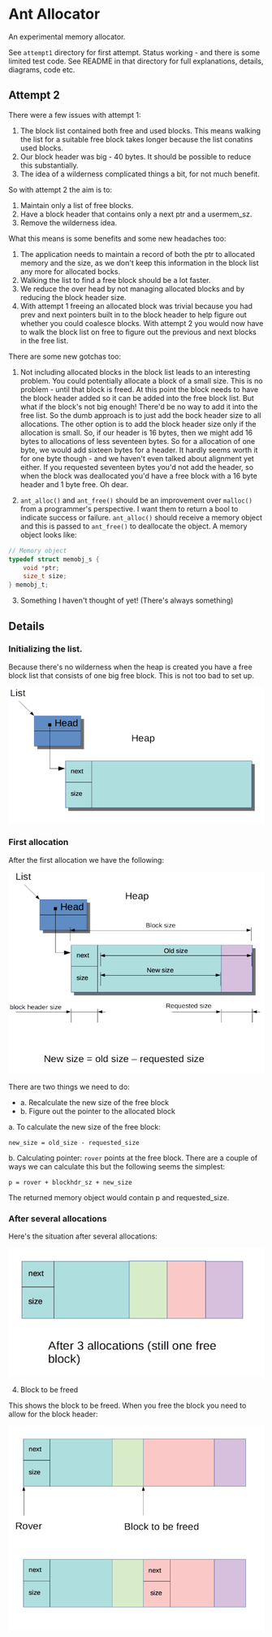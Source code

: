 # Ant Allocator

An experimental memory allocator.

See `attempt1` directory for first attempt. Status working - and there
is some limited test code. See README in that directory for full
explanations, details, diagrams, code etc.

## Attempt 2

There were a few issues with attempt 1:

1. The block list contained both free and used blocks. This means walking the list
   for a suitable free block takes longer because the list conatins used blocks.
2. Our block header was big - 40 bytes. It should be possible to reduce this substantially. 
3. The idea of a wilderness complicated things a bit, for not much benefit.

So with attempt 2 the aim is to:

1. Maintain only a list of free blocks.
2. Have a block header that contains only a next ptr and a usermem_sz.
3. Remove the wilderness idea.

What this means is some benefits and some new headaches too:

1. The application needs to maintain a record of both the ptr to
   allocated memory and the size, as we don't keep this information in
   the block list any more for allocated bocks.
2. Walking the list to find a free block should be a lot faster.
3. We reduce the over head by not managing allocated blocks and by
   reducing the block header size.
4. With attempt 1 freeing an allocated block was trivial because you
   had prev and next pointers built in to the block header to help
   figure out whether you could coalesce blocks. With attempt 2 you
   would now have to walk the block list on free to figure out the
   previous and next blocks in the free list.
   
There are some new gotchas too:

1. Not including allocated blocks in the block list leads to an
   interesting problem. You could potentially allocate a block of a
   small size. This is no problem - until that block is freed. At this
   point the block needs to have the block header added so it can be
   added into the free block list. But what if the block's not big
   enough! There'd be no way to add it into the free list. So the dumb
   approach is to just add the bock header size to all
   allocations. The other option is to add the block header size only
   if the allocation is small. So, if our header is 16 bytes, then we
   might add 16 bytes to allocations of less seventeen bytes. So for a
   allocation of one byte, we would add sixteen bytes for a header. It
   hardly seems worth it for one byte though - and we haven't even
   talked about alignment yet either. If you requested seventeen bytes
   you'd not add the header, so when the block was deallocated you'd
   have a free block with a 16 byte header and 1 byte free. Oh dear.
 
2. `ant_alloc()` and `ant_free()` should be an improvement over
   `malloc()` from a programmer's perspective. I want them to return a
   bool to indicate success or failure. `ant_alloc()` should receive a
   memory object and this is passed to `ant_free()` to deallocate the
   object. A memory object looks like:
   
``` C
// Memory object
typedef struct memobj_s {
    void *ptr;
    size_t size;
} memobj_t;
```
 
3. Something I haven't thought of yet! (There's always something)

## Details

### Initializing the list. 

Because there's no wilderness when the heap is created you have a free
block list that consists of one big free block. This is not too bad to
set up.

![Initialized block list](./images/initialized_list.png)

### First allocation

After the first allocation we have the following:

![First allocation](./images/first_allocation.png)

There are two things we need to do:

* a. Recalculate the new size of the free block
* b. Figure out the pointer to the allocated block

a. To calculate the new size of the free block:

    new_size = old_size - requested_size

b. Calculating pointer: `rover` points at the free block. There are a
couple of ways we can calculate this but the following seems the
simplest:

    p = rover + blockhdr_sz + new_size
    
The returned memory object would contain p and requested_size. 

### After several allocations

Here's the situation after several allocations:

![After several  allocations](./images/several_allocations.png)

4. Block to be freed

This shows the block to be freed. When you free the block you need to
allow for the block header:

![freeing a block](./images/freeing_a_block.png)
